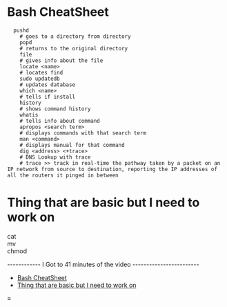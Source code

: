 Bash CheatSheet
===============

      pushd
        # goes to a directory from directory
        popd
        # returns to the original directory
        file
        # gives info about the file
        locate <name>
        # locates find
        sudo updatedb
        # updates database
        which <name>
        # tells if install
        history
        # shows command history
        whatis
        # tells info about command
        apropos <search term>
        # displays commands with that search term
        man <command>
        # displays manual for that command
        dig <address> <+trace>
        # DNS Lookup with trace
        # trace >> track in real-time the pathway taken by a packet on an IP network from source to destination, reporting the IP addresses of all the routers it pinged in between

Thing that are basic but I need to work on
==========================================

cat  
mv  
chmod

------------ I Got to 41 minutes of the video ------------------------

-   <a href="#bash-cheatsheet" class="btn">Bash CheatSheet</a>
-   <a href="#thing-that-are-basic-but-i-need-to-work-on" class="btn">Thing that are basic but I need to work on</a>

<span id="sidebar-toc-btn">≡</span>

